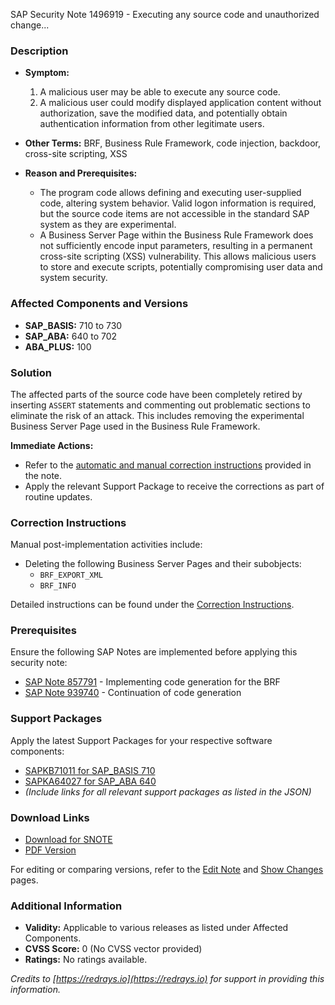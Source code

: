 SAP Security Note 1496919 - Executing any source code and unauthorized change...

### Description
- **Symptom:**
  1. A malicious user may be able to execute any source code.
  2. A malicious user could modify displayed application content without authorization, save the modified data, and potentially obtain authentication information from other legitimate users.

- **Other Terms:**
  BRF, Business Rule Framework, code injection, backdoor, cross-site scripting, XSS

- **Reason and Prerequisites:**
  - The program code allows defining and executing user-supplied code, altering system behavior. Valid logon information is required, but the source code items are not accessible in the standard SAP system as they are experimental.
  - A Business Server Page within the Business Rule Framework does not sufficiently encode input parameters, resulting in a permanent cross-site scripting (XSS) vulnerability. This allows malicious users to store and execute scripts, potentially compromising user data and system security.

### Affected Components and Versions
- **SAP_BASIS:** 710 to 730
- **SAP_ABA:** 640 to 702
- **ABA_PLUS:** 100

### Solution
The affected parts of the source code have been completely retired by inserting `ASSERT` statements and commenting out problematic sections to eliminate the risk of an attack. This includes removing the experimental Business Server Page used in the Business Rule Framework.

**Immediate Actions:**
- Refer to the [automatic and manual correction instructions](https://me.sap.com/corrins/0001496919/41) provided in the note.
- Apply the relevant Support Package to receive the corrections as part of routine updates.

### Correction Instructions
Manual post-implementation activities include:
- Deleting the following Business Server Pages and their subobjects:
  - `BRF_EXPORT_XML`
  - `BRF_INFO`

Detailed instructions can be found under the [Correction Instructions](https://me.sap.com/corrins/0001496919/41).

### Prerequisites
Ensure the following SAP Notes are implemented before applying this security note:
- [SAP Note 857791](https://me.sap.com/notes/857791) - Implementing code generation for the BRF
- [SAP Note 939740](https://me.sap.com/notes/939740) - Continuation of code generation

### Support Packages
Apply the latest Support Packages for your respective software components:
- [SAPKB71011 for SAP_BASIS 710](https://me.sap.com/supportpackage/SAPK71011)
- [SAPKA64027 for SAP_ABA 640](https://me.sap.com/supportpackage/SAPKA64027)
- *(Include links for all relevant support packages as listed in the JSON)*

### Download Links
- [Download for SNOTE](https://notesdownloads.sap.com/note/0040000008860082017)
- [PDF Version](https://userapps.support.sap.com/sap/support/sfm/notes/print/0001496919?language=en-US&token=3E0D1D70B921A77A523F4F54B9E01BEA)

For editing or comparing versions, refer to the [Edit Note](https://me.sap.com/i7p.wdf.sap.corp/sap/support/notes/edit/0001496919) and [Show Changes](https://me.sap.com/mynotes?tab=Search&sortBy=Relevance&filters=themk%25253Aeq~'BC-SRV-BRF*'%25252BreleaseStatus%25253Aeq~'CustomerRelease'%25252BsecurityPatchDay%25253Aeq~'NotRestricted'%25252BfuzzyThreshold%25253Aeq~'0.9'&flag=mynotes) pages.

### Additional Information
- **Validity:** Applicable to various releases as listed under Affected Components.
- **CVSS Score:** 0 (No CVSS vector provided)
- **Ratings:** No ratings available.

*Credits to [https://redrays.io](https://redrays.io) for support in providing this information.*